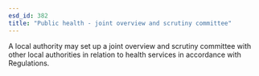 ```yaml
---
esd_id: 382
title: "Public health - joint overview and scrutiny committee"
---
```


A local authority may set up a joint overview and scrutiny committee with other local authorities in relation to health services in accordance with Regulations.

